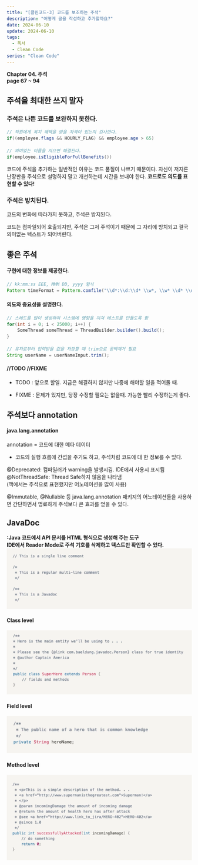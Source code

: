 ```yaml
---
title: "[클린코드-3] 코드를 보조하는 주석"
description: "어떻게 글을 작성하고 추가할까요?"
date: 2024-06-10
update: 2024-06-10
tags:
  - 독서
  - Clean Code
series: "Clean Code"
---
```


**Chapter 04. 주석**<br>
**page 67 ~ 94**

## 주석을 최대한 쓰지 말자

### 주석은 나쁜 코드를 보완하지 못한다.

```java
// 직원에게 복지 혜택을 받을 자격이 있는지 검사한다.
if((employee.flags && HOURLY_FLAG) && employee.age > 65)

// 의미있는 이름을 지으면 해결된다.
if(employee.isEligibleForFullBenefits())
```

코드에 주석을 추가하는 일반적인 이유는 코드 품질이 나쁘기 때문이다.
자신이 저지른 난장판을 주석으로 설명하지 말고 개선하는데 시간을 보내야 한다.
**코드로도 의도를 표현할 수 있다!**

### 주석은 방치된다.

코드의 변화에 따라가지 못하고, 주석은 방지된다.

코드는 컴파일되어 호출되지만, 주석은 그저 주석이기 때문에 그 자리에 방치되고 결국 의미없는 텍스트가 되어버린다.

## 좋은 주석

#### 구현에 대한 정보를 제공한다.

```java
// kk:mm:ss EEE, MMM DD, yyyy 형식
Pattern timeFormat = Pattern.comfile("\\d*:\\d:\\d* \\w*, \\w* \\d* \\d*");
```

#### 의도와 중요성을 설명한다.

```java
// 스레드를 많이 생성하여 시스템에 영향을 끼쳐 테스트를 만들도록 함
for(int i = 0; i < 25000; i++) {
	SomeThread someThread = ThreadBuilder.builder().build();
}

// 유저로부터 입력받을 값을 저장할 때 trim으로 공백제거 필요
String userName = userNameInput.trim();
```

#### //TODO //FIXME

- TODO : 앞으로 할일. 지금은 해결하지 않지만 나중에 해야할 일을 적어둘 때.

- FIXME : 문제가 있지만, 당장 수정할 필요는 없을때. 가능한 빨리 수정하는게 좋다.

## 주석보다 annotation

#### java.lang.annotation

annotation = 코드에 대한 메타 데이터

- 코드의 실행 흐름에 간섭을 주기도 하고, 주석처럼 코드에 대
  한 정보를 수 있다.

@Deprecated: 컴파일러가 warning을 발생시김. IDE에서 사용시 표시됨<br>
@NotThreadSafe: Thread Safe하지 않음을 나타냄<br> (책에서는 주석으로 표현했지만 어노테이션을 많이 사용)

@Immutable, @Nullable 등 java.lang.annotation 패키지의 어노테이션들을 사용하면
간단하면서 명료하게 주석보다 큰 효과를 얻을 수 있다.
## JavaDoc
**:Java 코드에서 API 문서를 HTML 형식으로 생성해 주는 도구<br>
IDE에서 Reader Mode로 주석 기호를 삭제하고 텍스트만 확인할 수 있다.**
![](img.png)
#### Class level
![](img_1.png)
#### Field level
![](img_2.png)
#### Method level
![](img_3.png)